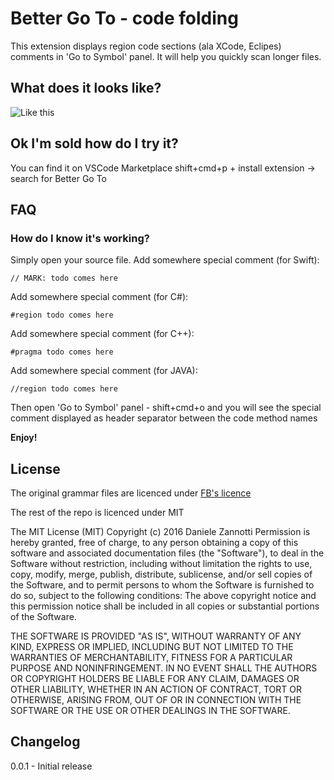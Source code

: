 # Better Go To - code folding

This extension displays region code sections (ala XCode, Eclipes) comments in 'Go to Symbol' panel.
It will help you quickly scan longer files.

## What does it looks like?
![Like this](https://raw.githubusercontent.com/dzannotti/vscode-babel/master/images/screenshot.png "Screenshot")

## Ok I'm sold how do I try it?
You can find it on VSCode Marketplace
shift+cmd+p + install extension -> search for Better Go To

## FAQ
### How do I know it's working?
Simply open your source file.
Add somewhere special comment (for Swift):

`// MARK: todo comes here`

Add somewhere special comment (for C#):

`#region todo comes here`

Add somewhere special comment (for C++):

`#pragma todo comes here`

Add somewhere special comment (for JAVA):

`//region todo comes here`

Then open 'Go to Symbol' panel - shift+cmd+o
and you will see the special comment displayed as header separator between the code method names

**Enjoy!**


## License

The original grammar files are licenced under [FB's licence](https://raw.githubusercontent.com/flowtype/flow-for-vscode/master/LICENSE)

The rest of the repo is licenced under MIT

The MIT License (MIT)
Copyright (c) 2016 Daniele Zannotti
Permission is hereby granted, free of charge, to any person obtaining a copy of this software and associated documentation files (the "Software"), to deal in the Software without restriction, including without limitation the rights to use, copy, modify, merge, publish, distribute, sublicense, and/or sell copies of the Software, and to permit persons to whom the Software is furnished to do so, subject to the following conditions:
The above copyright notice and this permission notice shall be included in all copies or substantial portions of the Software.

THE SOFTWARE IS PROVIDED "AS IS", WITHOUT WARRANTY OF ANY KIND, EXPRESS OR IMPLIED, INCLUDING BUT NOT LIMITED TO THE WARRANTIES OF MERCHANTABILITY, FITNESS FOR A PARTICULAR PURPOSE AND NONINFRINGEMENT. IN NO EVENT SHALL THE AUTHORS OR COPYRIGHT HOLDERS BE LIABLE FOR ANY CLAIM, DAMAGES OR OTHER LIABILITY, WHETHER IN AN ACTION OF CONTRACT, TORT OR OTHERWISE, ARISING FROM, OUT OF OR IN CONNECTION WITH THE SOFTWARE OR THE USE OR OTHER DEALINGS IN THE SOFTWARE.

## Changelog
0.0.1 - Initial release

